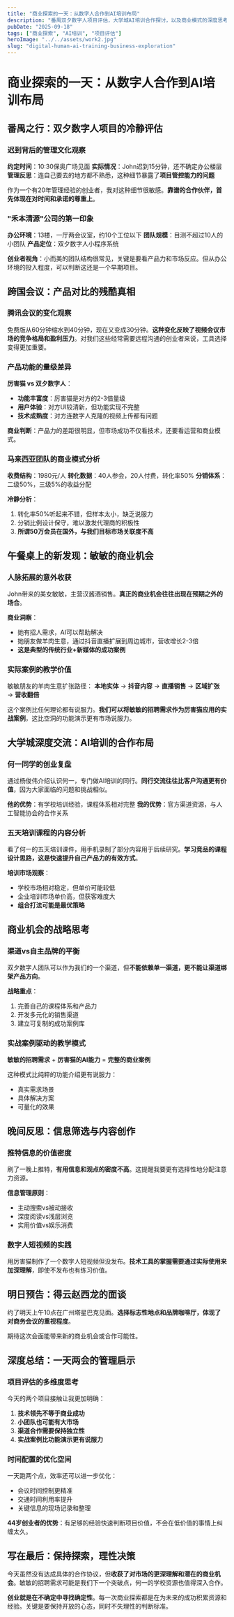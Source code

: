 ```yaml
---
title: "商业探索的一天：从数字人合作到AI培训布局"
description: "番禺双夕数字人项目评估，大学城AI培训合作探讨，以及商业模式的深度思考"
pubDate: "2025-09-18"
tags: ["商业探索", "AI培训", "项目评估"]
heroImage: "../../assets/work2.jpg"
slug: "digital-human-ai-training-business-exploration"
---
```


# 商业探索的一天：从数字人合作到AI培训布局

## 番禺之行：双夕数字人项目的冷静评估

### 迟到背后的管理文化观察

**约定时间**：10:30保奥广场见面
**实际情况**：John迟到15分钟，还不确定办公楼层
**管理反思**：连自己要去的地方都不熟悉，这种细节暴露了**项目管控能力的问题**

作为一个有20年管理经验的创业者，我对这种细节很敏感。**靠谱的合作伙伴，首先体现在对时间和承诺的尊重上**。

### "禾本清源"公司的第一印象

**办公环境**：13楼，一厅两会议室，约10个工位以下
**团队规模**：目测不超过10人的小团队
**产品定位**：双夕数字人小程序系统

**创业者视角**：小而美的团队结构很常见，关键是要看产品力和市场反应。但从办公环境的投入程度，可以判断这还是一个早期项目。

## 跨国会议：产品对比的残酷真相

### 腾讯会议的变化观察

免费版从60分钟缩水到40分钟，现在又变成30分钟。**这种变化反映了视频会议市场的竞争格局和盈利压力**。对我们这些经常需要远程沟通的创业者来说，工具选择变得更加重要。

### 产品功能的量级差异

**厉害猫 vs 双夕数字人**：
- **功能丰富度**：厉害猫是对方的2-3倍量级
- **用户体验**：对方UI较清新，但功能实现不完整
- **技术成熟度**：对方连数字人克隆的视频上传都有问题

**商业判断**：产品力的差距很明显，但市场成功不仅看技术，还要看运营和商业模式。

### 马来西亚团队的商业模式分析

**收费结构**：1980元/人
**转化数据**：40人参会，20人付费，转化率50%
**分销体系**：二级50%，三级5%的收益分配

**冷静分析**：
1. 转化率50%听起来不错，但样本太小，缺乏说服力
2. 分销比例设计保守，难以激发代理商的积极性
3. **所谓50万会员在国外，与我们目标市场关联度不高**

## 午餐桌上的新发现：敏敏的商业机会

### 人脉拓展的意外收获

John带来的美女敏敏，主营汉酱酒销售。**真正的商业机会往往出现在预期之外的场合**。

**商业洞察**：
- 她有招人需求，AI可以帮助解决
- 她朋友做羊肉生意，通过抖音直播扩展到周边城市，营收增长2-3倍
- **这是典型的传统行业+新媒体的成功案例**

### 实际案例的教学价值

敏敏朋友的羊肉生意扩张路径：
**本地实体** → **抖音内容** → **直播销售** → **区域扩张** → **营收翻倍**

这个案例比任何理论都有说服力。**我们可以将敏敏的招聘需求作为厉害猫应用的实战案例**，这比空洞的功能演示更有市场说服力。

## 大学城深度交流：AI培训的合作布局

### 何一同学的创业复盘

通过杨俊伟介绍认识何一，专门做AI培训的同行。**同行交流往往比客户沟通更有价值**，因为大家面临的问题和挑战相似。

**他的优势**：有学校培训经验，课程体系相对完整
**我的优势**：官方渠道资源，与人工智能协会的合作关系

### 五天培训课程的内容分析

看了何一的五天培训课件，用手机录制了部分内容用于后续研究。**学习竞品的课程设计思路，这是快速提升自己产品力的有效方式**。

**培训市场观察**：
- 学校市场相对稳定，但单价可能较低
- 企业培训市场单价高，但获客难度大
- **组合打法可能是最优策略**

## 商业机会的战略思考

### 渠道vs自主品牌的平衡

双夕数字人团队可以作为我们的一个渠道，但**不能依赖单一渠道，更不能让渠道绑架产品方向**。

**战略重点**：
1. 完善自己的课程体系和产品力
2. 开发多元化的销售渠道
3. 建立可复制的成功案例库

### 实战案例驱动的教学模式

**敏敏的招聘需求** + **厉害猫的AI能力** = **完整的商业案例**

这种模式比纯粹的功能介绍更有说服力：
- 真实需求场景
- 具体解决方案
- 可量化的效果

## 晚间反思：信息筛选与内容创作

### 推特信息的价值密度

刷了一晚上推特，**有用信息和观点的密度不高**。这提醒我要更有选择性地分配注意力资源。

**信息管理原则**：
- 主动搜索vs被动接收
- 深度阅读vs浅层浏览  
- 实用价值vs娱乐消费

### 数字人短视频的实践

用厉害猫制作了一个数字人短视频但没发布。**技术工具的掌握需要通过实际使用来加深理解**，即使不发布也有练习价值。

## 明日预告：得云赵西龙的面谈

约了明天上午10点在广州塔星巴克见面。**选择标志性地点和品牌咖啡厅，体现了对商务会议的重视程度**。

期待这次会面能带来新的商业机会或合作可能性。

## 深度总结：一天两会的管理启示

### 项目评估的多维度思考

今天的两个项目接触让我更加明确：
1. **技术领先不等于商业成功**
2. **小团队也可能有大市场**
3. **渠道合作需要保持独立性**
4. **实战案例比功能演示更有说服力**

### 时间配置的优化空间

一天跑两个点，效率还可以进一步优化：
- 会议时间控制更精准
- 交通时间利用率提升
- 关键信息的现场记录和整理

**44岁创业者的优势**：有足够的经验快速判断项目价值，不会在低价值的事情上纠缠太久。

## 写在最后：保持探索，理性决策

今天虽然没有达成具体的合作协议，但**收获了对市场的更深理解和潜在的商业机会**。敏敏的招聘需求可能是我们下一个突破点，何一的学校资源也值得深入合作。

**创业就是在不确定中寻找确定性**。每一次商业探索都是在为未来的成功积累资源和经验。关键是要保持开放的心态，同时不失理性的判断标准。
